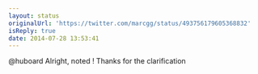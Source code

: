 ```yaml
---
layout: status
originalUrl: 'https://twitter.com/marcgg/status/493756179605368832'
isReply: true
date: 2014-07-28 13:53:41
---
```


@huboard Alright, noted ! Thanks for the clarification
